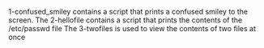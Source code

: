 1-confused_smiley contains a script that prints a confused smiley to the screen.
The 2-hellofile contains a script that prints the contents of the /etc/passwd file
The 3-twofiles is used to view the contents of two files at once
